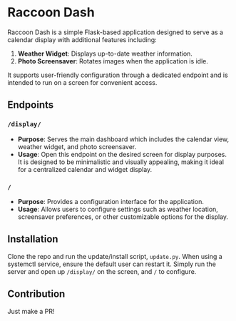 # Raccoon Dash

Raccoon Dash is a simple Flask-based application designed to serve as a calendar display with additional features
including:

1. **Weather Widget**: Displays up-to-date weather information.
2. **Photo Screensaver**: Rotates images when the application is idle.

It supports user-friendly configuration through a dedicated endpoint and is intended to run on a screen for convenient
access.

## Endpoints

### `/display/`

- **Purpose**: Serves the main dashboard which includes the calendar view, weather widget, and photo screensaver.
- **Usage**: Open this endpoint on the desired screen for display purposes. It is designed to be minimalistic and
  visually appealing, making it ideal for a centralized calendar and widget display.

### `/`

- **Purpose**: Provides a configuration interface for the application.
- **Usage**: Allows users to configure settings such as weather location, screensaver preferences, or other customizable
  options for the display.
## Installation

Clone the repo and run the update/install script, `update.py`. When using a systemctl service, ensure the default user
can restart it. Simply run the server and open up `/display/` on the screen, and `/` to configure.

## Contribution

Just make a PR! 
